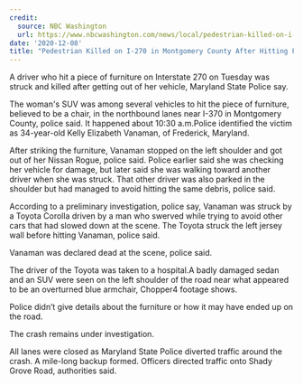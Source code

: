 ```yaml
---
credit:
  source: NBC Washington
  url: https://www.nbcwashington.com/news/local/pedestrian-killed-on-i-270-in-montgomery-county-after-hitting-furniture-police/2501048/
date: '2020-12-08'
title: "Pedestrian Killed on I-270 in Montgomery County After Hitting Furniture: Police"
---
```

A driver who hit a piece of furniture on Interstate 270 on Tuesday was struck and killed after getting out of her vehicle, Maryland State Police say.

The woman's SUV was among several vehicles to hit the piece of furniture, believed to be a chair, in the northbound lanes near I-370 in Montgomery County, police said. It happened about 10:30 a.m.Police identified the victim as 34-year-old Kelly Elizabeth Vanaman, of Frederick, Maryland.

After striking the furniture, Vanaman stopped on the left shoulder and got out of her Nissan Rogue, police said. Police earlier said she was checking her vehicle for damage, but later said she was walking toward another driver when she was struck. That other driver was also parked in the shoulder but had managed to avoid hitting the same debris, police said.

According to a preliminary investigation, police say, Vanaman was struck by a Toyota Corolla driven by a man who swerved while trying to avoid other cars that had slowed down at the scene. The Toyota struck the left jersey wall before hitting Vanaman, police said.

Vanaman was declared dead at the scene, police said.

The driver of the Toyota was taken to a hospital.A badly damaged sedan and an SUV were seen on the left shoulder of the road near what appeared to be an overturned blue armchair, Chopper4 footage shows.

Police didn’t give details about the furniture or how it may have ended up on the road.

The crash remains under investigation.

All lanes were closed as Maryland State Police diverted traffic around the crash. A mile-long backup formed. Officers directed traffic onto Shady Grove Road, authorities said.
